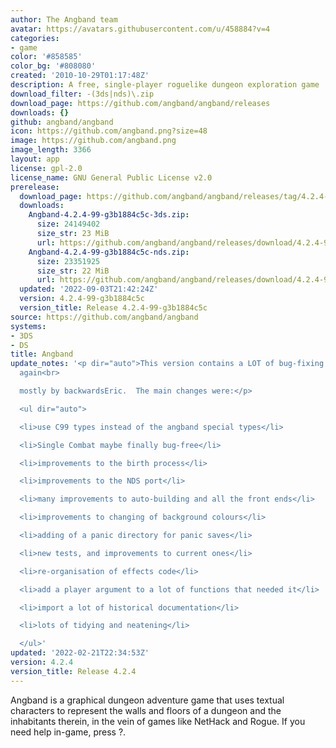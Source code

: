 ```yaml
---
author: The Angband team
avatar: https://avatars.githubusercontent.com/u/458884?v=4
categories:
- game
color: '#858585'
color_bg: '#808080'
created: '2010-10-29T01:17:48Z'
description: A free, single-player roguelike dungeon exploration game
download_filter: -(3ds|nds)\.zip
download_page: https://github.com/angband/angband/releases
downloads: {}
github: angband/angband
icon: https://github.com/angband.png?size=48
image: https://github.com/angband.png
image_length: 3366
layout: app
license: gpl-2.0
license_name: GNU General Public License v2.0
prerelease:
  download_page: https://github.com/angband/angband/releases/tag/4.2.4-99-g3b1884c5c
  downloads:
    Angband-4.2.4-99-g3b1884c5c-3ds.zip:
      size: 24149402
      size_str: 23 MiB
      url: https://github.com/angband/angband/releases/download/4.2.4-99-g3b1884c5c/Angband-4.2.4-99-g3b1884c5c-3ds.zip
    Angband-4.2.4-99-g3b1884c5c-nds.zip:
      size: 23351925
      size_str: 22 MiB
      url: https://github.com/angband/angband/releases/download/4.2.4-99-g3b1884c5c/Angband-4.2.4-99-g3b1884c5c-nds.zip
  updated: '2022-09-03T21:42:24Z'
  version: 4.2.4-99-g3b1884c5c
  version_title: Release 4.2.4-99-g3b1884c5c
source: https://github.com/angband/angband
systems:
- 3DS
- DS
title: Angband
update_notes: '<p dir="auto">This version contains a LOT of bug-fixing and code improvements,
  again<br>

  mostly by backwardsEric.  The main changes were:</p>

  <ul dir="auto">

  <li>use C99 types instead of the angband special types</li>

  <li>Single Combat maybe finally bug-free</li>

  <li>improvements to the birth process</li>

  <li>improvements to the NDS port</li>

  <li>many improvements to auto-building and all the front ends</li>

  <li>improvements to changing of background colours</li>

  <li>adding of a panic directory for panic saves</li>

  <li>new tests, and improvements to current ones</li>

  <li>re-organisation of effects code</li>

  <li>add a player argument to a lot of functions that needed it</li>

  <li>import a lot of historical documentation</li>

  <li>lots of tidying and neatening</li>

  </ul>'
updated: '2022-02-21T22:34:53Z'
version: 4.2.4
version_title: Release 4.2.4
---
```

Angband is a graphical dungeon adventure game that uses textual characters to represent the walls and floors of a dungeon and the inhabitants therein, in the vein of games like NetHack and Rogue. If you need help in-game, press ?.